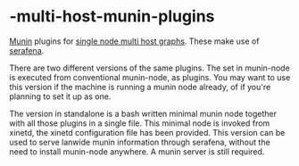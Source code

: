 # -multi-host-munin-plugins
[Munin](https://github.com/munin-monitoring/munin) plugins for
[single node multi host graphs](http://demo.munin-monitoring.org/vpn/odroid.vpn/index.html#multihost).
These make use of [serafena](https://github.com/Bushmills/serafena).

There are two different versions of the same plugins.
The set in munin-node is executed from conventional munin-node, as plugins.
You may want to use this version if the machine is running a munin node already,
of if you're planning to set it up as one.

The version in standalone is a bash written minimal munin node together with
all those plugins in a single file. This minimal node is invoked from xinetd,
the xinetd configuration file has been provided.
This version can be used to serve lanwide munin information through serafena,
without the need to install munin-node anywhere. A munin server is still required.
